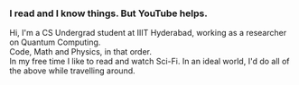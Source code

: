 ### I read and I know things. But YouTube helps. <br/>

Hi, I'm a CS Undergrad student at IIIT Hyderabad, working as a researcher on Quantum Computing. <br/>
<i class="fas fa-heart"></i> Code, Math and Physics, in that order. <br/>
In my free time I like to read and watch Sci-Fi. In an ideal world, I'd do all of the above while travelling around. <br/>

